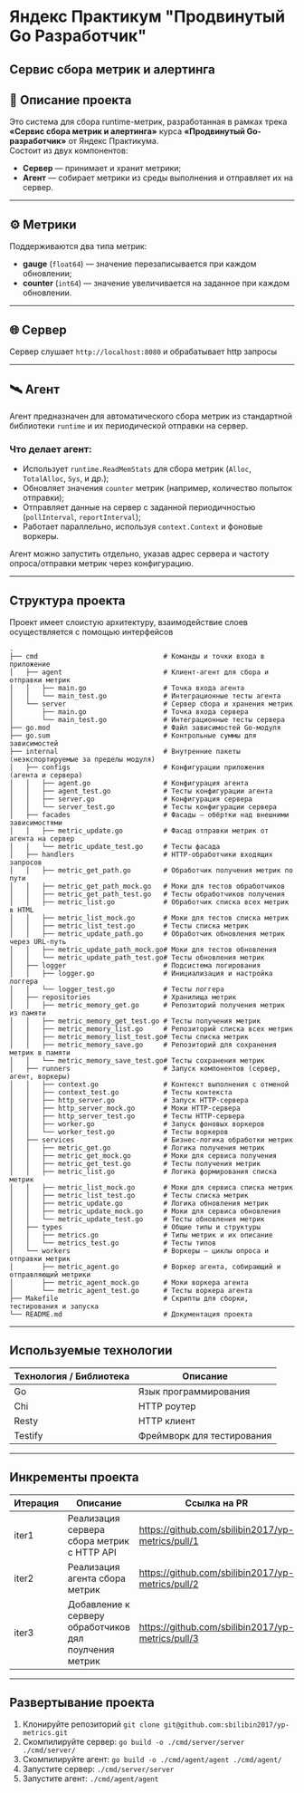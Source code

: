 # Яндекс Практикум "Продвинутый Go Разработчик"  
## Сервис сбора метрик и алертинга

## 📌 Описание проекта

Это система для сбора runtime-метрик, разработанная в рамках трека **«Сервис сбора метрик и алертинга»** курса **«Продвинутый Go-разработчик»** от Яндекс Практикума.  
Состоит из двух компонентов:

- **Сервер** — принимает и хранит метрики;
- **Агент** — собирает метрики из среды выполнения и отправляет их на сервер.

---

## ⚙️ Метрики

Поддерживаются два типа метрик:

- **gauge** (`float64`) — значение перезаписывается при каждом обновлении;
- **counter** (`int64`) — значение увеличивается на заданное при каждом обновлении.

---

## 🌐 Сервер

Сервер слушает `http://localhost:8080` и обрабатывает http запросы  

---

## 🛰 Агент

Агент предназначен для автоматического сбора метрик из стандартной библиотеки `runtime` и их периодической отправки на сервер.

### Что делает агент:

- Использует `runtime.ReadMemStats` для сбора метрик (`Alloc`, `TotalAlloc`, `Sys`, и др.);
- Обновляет значения `counter` метрик (например, количество попыток отправки);
- Отправляет данные на сервер с заданной периодичностью (`pollInterval`, `reportInterval`);
- Работает параллельно, используя `context.Context` и фоновые воркеры.

Агент можно запустить отдельно, указав адрес сервера и частоту опроса/отправки метрик через конфигурацию.

---

## Структура проекта

Проект имеет слоистую архитектуру, взаимодействие слоев осуществляется с помощью интерфейсов


```
.
├── cmd                               # Команды и точки входа в приложение
│   ├── agent                         # Клиент-агент для сбора и отправки метрик
│   │   ├── main.go                   # Точка входа агента
│   │   └── main_test.go              # Интеграционные тесты агента
│   └── server                        # Сервер сбора и хранения метрик
│       ├── main.go                   # Точка входа сервера
│       └── main_test.go              # Интеграционные тесты сервера
├── go.mod                            # Файл зависимостей Go-модуля
├── go.sum                            # Контрольные суммы для зависимостей
├── internal                          # Внутренние пакеты (неэкспортируемые за пределы модуля)
│   ├── configs                       # Конфигурации приложения (агента и сервера)
│   │   ├── agent.go                  # Конфигурация агента
│   │   ├── agent_test.go             # Тесты конфигурации агента
│   │   ├── server.go                 # Конфигурация сервера
│   │   └── server_test.go            # Тесты конфигурации сервера
│   ├── facades                       # Фасады — обёртки над внешними зависимостями
│   │   ├── metric_update.go          # Фасад отправки метрик от агента на сервер
│   │   └── metric_update_test.go     # Тесты фасада
│   ├── handlers                      # HTTP-обработчики входящих запросов
│   │   ├── metric_get_path.go        # Обработчик получения метрик по пути
│   │   ├── metric_get_path_mock.go   # Моки для тестов обработчиков
│   │   ├── metric_get_path_test.go   # Тесты обработчиков получения
│   │   ├── metric_list.go            # Обработчик списка всех метрик в HTML
│   │   ├── metric_list_mock.go       # Моки для тестов списка метрик
│   │   ├── metric_list_test.go       # Тесты списка метрик
│   │   ├── metric_update_path.go     # Обработчик обновления метрик через URL-путь
│   │   ├── metric_update_path_mock.go# Моки для тестов обновления
│   │   └── metric_update_path_test.go# Тесты обновления метрик
│   ├── logger                        # Подсистема логирования
│   │   ├── logger.go                 # Инициализация и настройка логгера
│   │   └── logger_test.go            # Тесты логгера
│   ├── repositories                  # Хранилища метрик
│   │   ├── metric_memory_get.go      # Репозиторий получения метрик из памяти
│   │   ├── metric_memory_get_test.go # Тесты получения метрик
│   │   ├── metric_memory_list.go     # Репозиторий списка всех метрик
│   │   ├── metric_memory_list_test.go# Тесты списка метрик
│   │   ├── metric_memory_save.go     # Репозиторий для сохранения метрик в памяти
│   │   └── metric_memory_save_test.go# Тесты сохранения метрик
│   ├── runners                       # Запуск компонентов (сервер, агент, воркеры)
│   │   ├── context.go                # Контекст выполнения с отменой
│   │   ├── context_test.go           # Тесты контекста
│   │   ├── http_server.go            # Запуск HTTP-сервера
│   │   ├── http_server_mock.go       # Моки HTTP-сервера
│   │   ├── http_server_test.go       # Тесты HTTP-сервера
│   │   ├── worker.go                 # Запуск фоновых воркеров
│   │   └── worker_test.go            # Тесты воркеров
│   ├── services                      # Бизнес-логика обработки метрик
│   │   ├── metric_get.go             # Логика получения метрик
│   │   ├── metric_get_mock.go        # Моки для сервиса получения
│   │   ├── metric_get_test.go        # Тесты получения метрик
│   │   ├── metric_list.go            # Логика формирования списка метрик
│   │   ├── metric_list_mock.go       # Моки для сервиса списка метрик
│   │   ├── metric_list_test.go       # Тесты списка метрик
│   │   ├── metric_update.go          # Логика обновления метрик
│   │   ├── metric_update_mock.go     # Моки для сервиса обновления
│   │   └── metric_update_test.go     # Тесты обновления метрик
│   ├── types                         # Общие типы и структуры
│   │   ├── metrics.go                # Типы метрик и их описание
│   │   └── metrics_test.go           # Тесты типов
│   └── workers                       # Воркеры — циклы опроса и отправки метрик
│       ├── metric_agent.go           # Воркер агента, собирающий и отправляющий метрики
│       ├── metric_agent_mock.go      # Моки воркера агента
│       └── metric_agent_test.go      # Тесты воркера агента
├── Makefile                          # Скрипты для сборки, тестирования и запуска
└── README.md                         # Документация проекта
```

---

## Используемые технологии

| Технология / Библиотека | Описание                              |
|-------------------------|-------------------------------------|
| Go                      | Язык программирования                |
| Chi                     | HTTP роутер                         |
| Resty                   | HTTP клиент                         |
| Testify                 | Фреймворк для тестирования          |

---

## Инкременты проекта

| Итерация | Описание                                               | Ссылка на PR                         |
|----------|--------------------------------------------------------|------------------------------------|
| iter1    | Реализация сервера сбора метрик с HTTP API             | https://github.com/sbilibin2017/yp-metrics/pull/1|
| iter2    | Реализация агента сбора метрик                         | https://github.com/sbilibin2017/yp-metrics/pull/2|
| iter3    | Добавление к серверу обработчиков дял поулчения метрик | https://github.com/sbilibin2017/yp-metrics/pull/3|

---

## Развертывание проекта

1. Клонируйте репозиторий ```git clone git@github.com:sbilibin2017/yp-metrics.git```
2. Скомпилируйте сервер: ```go build -o ./cmd/server/server ./cmd/server/```
3. Скомпилируйте агент: ```go build -o ./cmd/agent/agent ./cmd/agent/```
4. Запустите сервер: ```./cmd/server/server```
5. Запустите агент: ```./cmd/agent/agent```